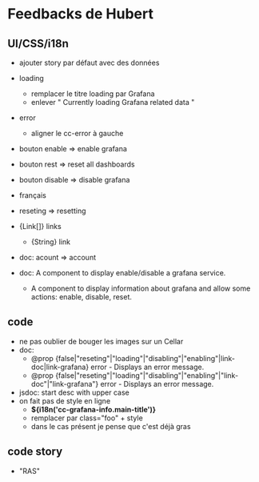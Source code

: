 # Feedbacks de Hubert

## UI/CSS/i18n

* ajouter story par défaut avec des données

* loading
  * remplacer le titre loading par Grafana 
  * enlever " Currently loading Grafana related data "
* error
  * aligner le cc-error à gauche
* bouton enable => enable grafana
* bouton rest => reset all dashboards
* bouton disable => disable grafana
* français
* reseting => resetting
* {Link[]} links
  * {String} link
* doc: acount => account
* doc: A component to display enable/disable a grafana service.
  * A component to display information about grafana and allow some actions: enable, disable, reset.

## code

* ne pas oublier de bouger les images sur un Cellar
* doc:
  * @prop {false|"reseting"|"loading"|"disabling"|"enabling"|link-doc|link-grafana} error - Displays an error message.
  * @prop {false|"reseting"|"loading"|"disabling"|"enabling"|"link-doc"|"link-grafana"} error - Displays an error message.
* jsdoc: start desc with upper case
* on fait pas de style en ligne
  * <div slot="title" style="font-weight: bold;">${i18n('cc-grafana-info.main-title')}</div>
  * remplacer par class="foo" + style
  * dans le cas présent je pense que c'est déjà gras

## code story

* "RAS"
